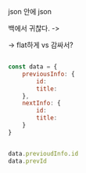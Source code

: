 
json 안에 json

백에서 귀찮다. -> 

-> flat하게 vs 감싸서?

```js

const data = {
	previousInfo: {
		id:
		title:
	},
	nextInfo: {
		id:
		title:
	}
}


data.previoudInfo.id
data.prevId



```
